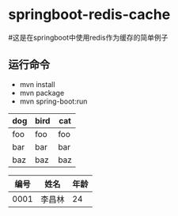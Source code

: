 # springboot-redis-cache

#这是在springboot中使用redis作为缓存的简单例子

## 运行命令
 - mvn install
 - mvn package
 - mvn spring-boot:run

dog | bird | cat
----|------|----
foo | foo  | foo
bar | bar  | bar
baz | baz  | baz 


   编号  |  姓名       | 年龄         
 --------|------------|------
  0001   | 李昌林      |  24   
